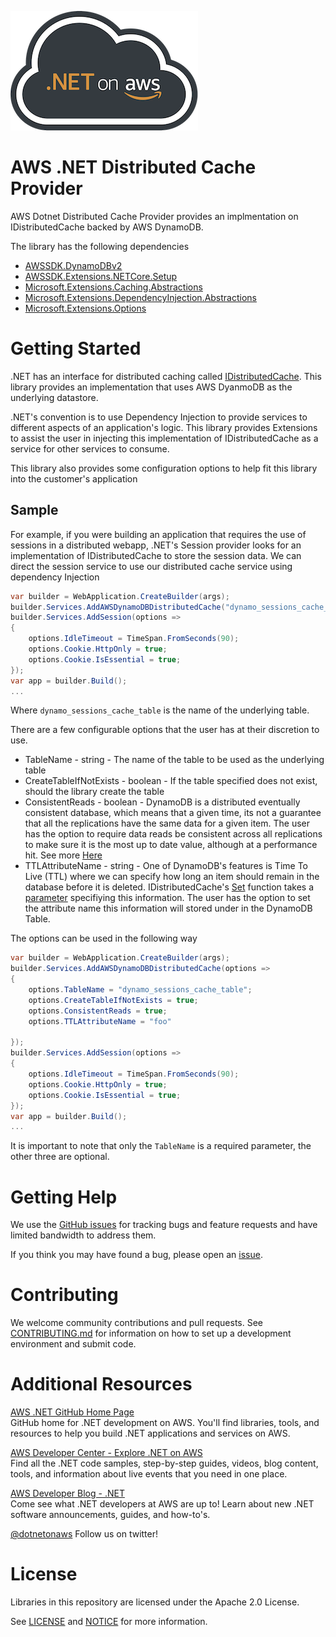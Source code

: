 ![.NET on AWS Banner](./logo.png ".NET on AWS")

# AWS .NET Distributed Cache Provider
AWS Dotnet Distributed Cache Provider provides an implmentation on IDistributedCache backed by AWS DynamoDB.

The library has the following dependencies
* [AWSSDK.DynamoDBv2](https://www.nuget.org/packages/AWSSDK.DynamoDBv2)
* [AWSSDK.Extensions.NETCore.Setup](https://www.nuget.org/packages/AWSSDK.Extensions.NETCore.Setup/)
* [Microsoft.Extensions.Caching.Abstractions](https://www.nuget.org/packages/Microsoft.Extensions.Caching.Abstractions)
* [Microsoft.Extensions.DependencyInjection.Abstractions](https://www.nuget.org/packages/Microsoft.Extensions.DependencyInjection.Abstractions)
* [Microsoft.Extensions.Options](https://www.nuget.org/packages/Microsoft.Extensions.Options)


# Getting Started
.NET has an interface for distributed caching called [IDistributedCache](https://docs.microsoft.com/en-us/aspnet/core/performance/caching/distributed?view=aspnetcore-6.0). This library provides an implementation that uses AWS DyanmoDB as the underlying datastore.

.NET's convention is to use Dependency Injection to provide services to different aspects of an application's logic. This library provides Extensions to assist the user in injecting this implementation of IDistributedCache as a service for other services to consume. 

This library also provides some configuration options to help fit this library into the customer's application

## Sample
For example, if you were building an application that requires the use of sessions in a distributed webapp, .NET's Session provider looks for an implementation of IDistributedCache to store the session data. We can direct the session service to use our distributed cache service using dependency Injection

```csharp
var builder = WebApplication.CreateBuilder(args);
builder.Services.AddAWSDynamoDBDistributedCache("dynamo_sessions_cache_table");
builder.Services.AddSession(options =>
{
    options.IdleTimeout = TimeSpan.FromSeconds(90);
    options.Cookie.HttpOnly = true;
    options.Cookie.IsEssential = true;
});
var app = builder.Build();
...
```
Where `dynamo_sessions_cache_table` is the name of the underlying table. 

There are a few configurable options that the user has at their discretion to use.
* TableName - string - The name of the table to be used as the underlying table
* CreateTableIfNotExists - boolean - If the table specified does not exist, should the library create the table
* ConsistentReads - boolean - DynamoDB is a distributed eventually consistent database, which means that a given time, its not a guarantee that all the replications have the same data for a given item. The user has the option to require data reads be consistent across all replications to make sure it is the most up to date value, although at a performance hit. See more [Here](https://docs.aws.amazon.com/amazondynamodb/latest/developerguide/HowItWorks.ReadConsistency.html)
* TTLAttributeName - string - One of DynamoDB's features is Time To Live (TTL) where we can specify how long an item should remain in the database before it is deleted. IDistributedCache's [Set](https://docs.microsoft.com/en-us/dotnet/api/microsoft.extensions.caching.distributed.idistributedcache.set?view=dotnet-plat-ext-6.0#microsoft-extensions-caching-distributed-idistributedcache-set(system-string-system-byte()-microsoft-extensions-caching-distributed-distributedcacheentryoptions)) function takes a [parameter](https://docs.microsoft.com/en-us/dotnet/api/microsoft.extensions.caching.distributed.distributedcacheentryoptions?view=dotnet-plat-ext-6.0) specifiying this information. The user has the option to set the attribute name this information will stored under in the DynamoDB Table.

The options can be used in the following way
```csharp
var builder = WebApplication.CreateBuilder(args);
builder.Services.AddAWSDynamoDBDistributedCache(options =>
{
    options.TableName = "dynamo_sessions_cache_table";
    options.CreateTableIfNotExists = true;
    options.ConsistentReads = true;
    options.TTLAttributeName = "foo"

});
builder.Services.AddSession(options =>
{
    options.IdleTimeout = TimeSpan.FromSeconds(90);
    options.Cookie.HttpOnly = true;
    options.Cookie.IsEssential = true;
});
var app = builder.Build();
...
```
It is important to note that only the `TableName` is a required parameter, the other three are optional. 

# Getting Help

We use the [GitHub issues](https://github.com/aws/aws-dotnet-distributed-cache-provider/issues) for tracking bugs and feature requests and have limited bandwidth to address them.

If you think you may have found a bug, please open an [issue](https://github.com/aws/aws-dotnet-distributed-cache-provider/issues/new).

# Contributing

We welcome community contributions and pull requests. See
[CONTRIBUTING.md](./CONTRIBUTING.md) for information on how to set up a development environment and submit code.

# Additional Resources

[AWS .NET GitHub Home Page](https://github.com/aws/dotnet)  
GitHub home for .NET development on AWS. You'll find libraries, tools, and resources to help you build .NET applications and services on AWS.

[AWS Developer Center - Explore .NET on AWS](https://aws.amazon.com/developer/language/net/)  
Find all the .NET code samples, step-by-step guides, videos, blog content, tools, and information about live events that you need in one place.

[AWS Developer Blog - .NET](https://aws.amazon.com/blogs/developer/category/programing-language/dot-net/)  
Come see what .NET developers at AWS are up to!  Learn about new .NET software announcements, guides, and how-to's.

[@dotnetonaws](https://twitter.com/dotnetonaws)
Follow us on twitter!

# License

Libraries in this repository are licensed under the Apache 2.0 License.

See [LICENSE](./LICENSE) and [NOTICE](./NOTICE) for more information.